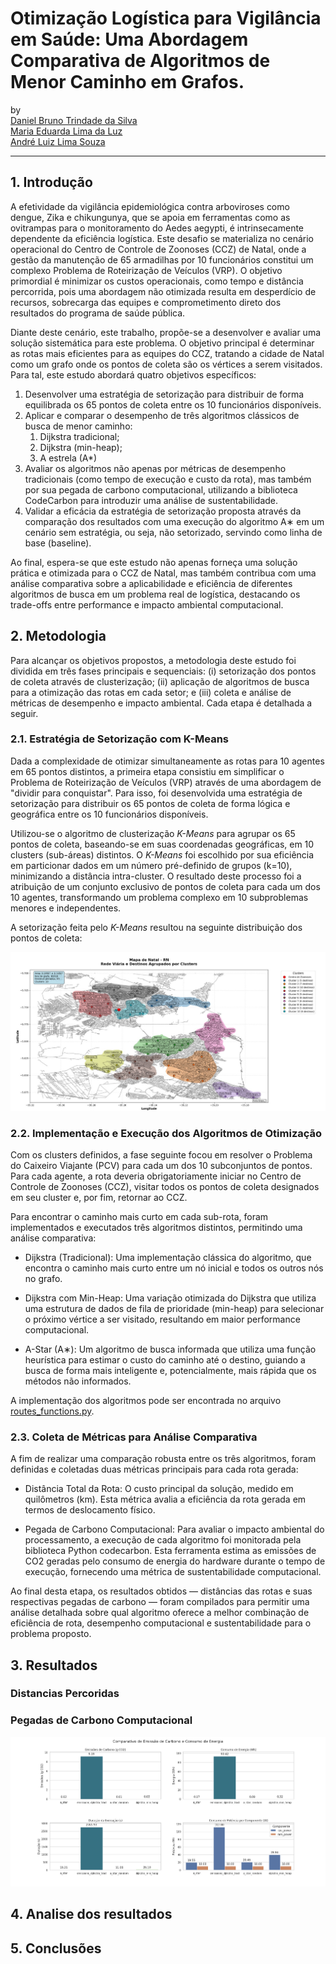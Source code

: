 # Otimização Logística para Vigilância em Saúde: Uma Abordagem Comparativa de Algoritmos de Menor Caminho em Grafos.

by <br/>
[Daniel Bruno Trindade da Silva](https://github.com/daniel-trindade) <br/>
[Maria Eduarda Lima da Luz](https://github.com/marialluz) <br/>
[André Luiz Lima Souza](https://github.com/andreluizlimaa)

***

## 1. Introdução
A efetividade da vigilância epidemiológica contra arboviroses como dengue, Zika e chikungunya, que se apoia em ferramentas como as ovitrampas para o monitoramento do Aedes aegypti, é intrinsecamente dependente da eficiência logística. Este desafio se materializa no cenário operacional do Centro de Controle de Zoonoses (CCZ) de Natal, onde a gestão da manutenção de 65 armadilhas por 10 funcionários constitui um complexo Problema de Roteirização de Veículos (VRP). O objetivo primordial é minimizar os custos operacionais, como tempo e distância percorrida, pois uma abordagem não otimizada resulta em desperdício de recursos, sobrecarga das equipes e comprometimento direto dos resultados do programa de saúde pública.

Diante deste cenário, este trabalho, propõe-se a desenvolver e avaliar uma solução sistemática para este problema. O objetivo principal é determinar as rotas mais eficientes para as equipes do CCZ, tratando a cidade de Natal como um grafo onde os pontos de coleta são os vértices a serem visitados. Para tal, este estudo abordará quatro objetivos específicos:


1. Desenvolver uma estratégia de setorização para distribuir de forma equilibrada os 65 pontos de coleta entre os 10 funcionários disponíveis.
2. Aplicar e comparar o desempenho de três algoritmos clássicos de busca de menor caminho:
   1. Dijkstra tradicional;
   2. Dijkstra (min-heap);
   3. A estrela (A*)
3. Avaliar os algoritmos não apenas por métricas de desempenho tradicionais (como tempo de execução e custo da rota), mas também por sua pegada de carbono computacional, utilizando a biblioteca CodeCarbon para introduzir uma análise de sustentabilidade.
4. Validar a eficácia da estratégia de setorização proposta através da comparação dos resultados com uma execução do algoritmo A∗ em um cenário sem estratégia, ou seja, não setorizado, servindo como linha de base (baseline).

Ao final, espera-se que este estudo não apenas forneça uma solução prática e otimizada para o CCZ de Natal, mas também contribua com uma análise comparativa sobre a aplicabilidade e eficiência de diferentes algoritmos de busca em um problema real de logística, destacando os trade-offs entre performance e impacto ambiental computacional.

## 2. Metodologia
Para alcançar os objetivos propostos, a metodologia deste estudo foi dividida em três fases principais e sequenciais: (i) setorização dos pontos de coleta através de clusterização; (ii) aplicação de algoritmos de busca para a otimização das rotas em cada setor; e (iii) coleta e análise de métricas de desempenho e impacto ambiental. Cada etapa é detalhada a seguir.

### 2.1. Estratégia de Setorização com K-Means
Dada a complexidade de otimizar simultaneamente as rotas para 10 agentes em 65 pontos distintos, a primeira etapa consistiu em simplificar o Problema de Roteirização de Veículos (VRP) através de uma abordagem de "dividir para conquistar". Para isso, foi desenvolvida uma estratégia de setorização para distribuir os 65 pontos de coleta de forma lógica e geográfica entre os 10 funcionários disponíveis.

Utilizou-se o algoritmo de clusterização _K-Means_ para agrupar os 65 pontos de coleta, baseando-se em suas coordenadas geográficas, em 10 clusters (sub-áreas) distintos. O _K-Means_ foi escolhido por sua eficiência em particionar dados em um número pré-definido de grupos (k=10), minimizando a distância intra-cluster. O resultado deste processo foi a atribuição de um conjunto exclusivo de pontos de coleta para cada um dos 10 agentes, transformando um problema complexo em 10 subproblemas menores e independentes.

A setorização feita pelo _K-Means_ resultou na seguinte distribuição dos pontos de coleta:

![Pontos de coleta Clusterizados](/tarefa_5/imgs/mapa%20com%20pontos%20divididos%20por%20clusters.jpg)

### 2.2. Implementação e Execução dos Algoritmos de Otimização
Com os clusters definidos, a fase seguinte focou em resolver o Problema do Caixeiro Viajante (PCV) para cada um dos 10 subconjuntos de pontos. Para cada agente, a rota deveria obrigatoriamente iniciar no Centro de Controle de Zoonoses (CCZ), visitar todos os pontos de coleta designados em seu cluster e, por fim, retornar ao CCZ.

Para encontrar o caminho mais curto em cada sub-rota, foram implementados e executados três algoritmos distintos, permitindo uma análise comparativa:

- Dijkstra (Tradicional): Uma implementação clássica do algoritmo, que encontra o caminho mais curto entre um nó inicial e todos os outros nós no grafo.

- Dijkstra com Min-Heap: Uma variação otimizada do Dijkstra que utiliza uma estrutura de dados de fila de prioridade (min-heap) para selecionar o próximo vértice a ser visitado, resultando em maior performance computacional.

- A-Star (A∗): Um algoritmo de busca informada que utiliza uma função heurística para estimar o custo do caminho até o destino, guiando a busca de forma mais inteligente e, potencialmente, mais rápida que os métodos não informados.

A implementação dos algoritmos pode ser encontrada no arquivo [routes_functions.py](/tarefa_5/routes_functions.py).

### 2.3. Coleta de Métricas para Análise Comparativa
A fim de realizar uma comparação robusta entre os três algoritmos, foram definidas e coletadas duas métricas principais para cada rota gerada:

- Distância Total da Rota: O custo principal da solução, medido em quilômetros (km). Esta métrica avalia a eficiência da rota gerada em termos de deslocamento físico.

- Pegada de Carbono Computacional: Para avaliar o impacto ambiental do processamento, a execução de cada algoritmo foi monitorada pela biblioteca Python codecarbon. Esta ferramenta estima as emissões de CO2 geradas pelo consumo de energia do hardware durante o tempo de execução, fornecendo uma métrica de sustentabilidade computacional.

Ao final desta etapa, os resultados obtidos — distâncias das rotas e suas respectivas pegadas de carbono — foram compilados para permitir uma análise detalhada sobre qual algoritmo oferece a melhor combinação de eficiência de rota, desempenho computacional e sustentabilidade para o problema proposto.

## 3. Resultados

### Distancias Percoridas 

### Pegadas de Carbono Computacional
![Gráficos de Pegada de Carbono](/tarefa_5/imgs/comparativo%20emissao%20de%20carbono.png)


## 4. Analise dos resultados

## 5. Conclusões